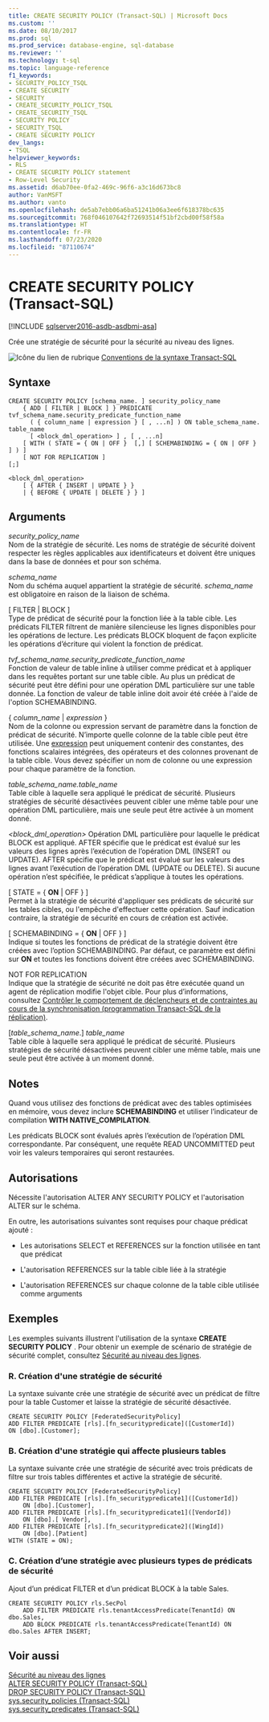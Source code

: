 ```yaml
---
title: CREATE SECURITY POLICY (Transact-SQL) | Microsoft Docs
ms.custom: ''
ms.date: 08/10/2017
ms.prod: sql
ms.prod_service: database-engine, sql-database
ms.reviewer: ''
ms.technology: t-sql
ms.topic: language-reference
f1_keywords:
- SECURITY_POLICY_TSQL
- CREATE SECURITY
- SECURITY
- CREATE_SECURITY_POLICY_TSQL
- CREATE_SECURITY_TSQL
- SECURITY POLICY
- SECURITY_TSQL
- CREATE SECURITY POLICY
dev_langs:
- TSQL
helpviewer_keywords:
- RLS
- CREATE SECURITY POLICY statement
- Row-Level Security
ms.assetid: d6ab70ee-0fa2-469c-96f6-a3c16d673bc8
author: VanMSFT
ms.author: vanto
ms.openlocfilehash: de5ab7ebb06a6ba51241b06a3ee6f618378bc635
ms.sourcegitcommit: 768f046107642f72693514f51bf2cbd00f58f58a
ms.translationtype: HT
ms.contentlocale: fr-FR
ms.lasthandoff: 07/23/2020
ms.locfileid: "87110674"
---
```

# <a name="create-security-policy-transact-sql"></a>CREATE SECURITY POLICY (Transact-SQL)
[!INCLUDE [sqlserver2016-asdb-asdbmi-asa](../../includes/applies-to-version/sqlserver2016-asdb-asdbmi-asa.md)]

  Crée une stratégie de sécurité pour la sécurité au niveau des lignes.  
  
 ![Icône du lien de rubrique](../../database-engine/configure-windows/media/topic-link.gif "Icône du lien de rubrique") [Conventions de la syntaxe Transact-SQL](../../t-sql/language-elements/transact-sql-syntax-conventions-transact-sql.md)  
  
## <a name="syntax"></a>Syntaxe  
  
```syntaxsql
CREATE SECURITY POLICY [schema_name. ] security_policy_name    
    { ADD [ FILTER | BLOCK ] } PREDICATE tvf_schema_name.security_predicate_function_name   
      ( { column_name | expression } [ , ...n] ) ON table_schema_name. table_name    
      [ <block_dml_operation> ] , [ , ...n] 
    [ WITH ( STATE = { ON | OFF }  [,] [ SCHEMABINDING = { ON | OFF } ] ) ]  
    [ NOT FOR REPLICATION ] 
[;]  
  
<block_dml_operation>  
    [ { AFTER { INSERT | UPDATE } }   
    | { BEFORE { UPDATE | DELETE } } ]  
```  

## <a name="arguments"></a>Arguments
 *security_policy_name*  
 Nom de la stratégie de sécurité. Les noms de stratégie de sécurité doivent respecter les règles applicables aux identificateurs et doivent être uniques dans la base de données et pour son schéma.  
  
 *schema_name*  
 Nom du schéma auquel appartient la stratégie de sécurité. *schema_name* est obligatoire en raison de la liaison de schéma.  
  
 [ FILTER | BLOCK ]  
 Type de prédicat de sécurité pour la fonction liée à la table cible. Les prédicats FILTER filtrent de manière silencieuse les lignes disponibles pour les opérations de lecture. Les prédicats BLOCK bloquent de façon explicite les opérations d’écriture qui violent la fonction de prédicat.  
  
 *tvf_schema_name.security_predicate_function_name*  
 Fonction de valeur de table inline à utiliser comme prédicat et à appliquer dans les requêtes portant sur une table cible. Au plus un prédicat de sécurité peut être défini pour une opération DML particulière sur une table donnée. La fonction de valeur de table inline doit avoir été créée à l'aide de l'option SCHEMABINDING.  
  
 { *column_name* | *expression* }  
 Nom de la colonne ou expression servant de paramètre dans la fonction de prédicat de sécurité. N’importe quelle colonne de la table cible peut être utilisée. Une [expression](../../t-sql/language-elements/expressions-transact-sql.md) peut uniquement contenir des constantes, des fonctions scalaires intégrées, des opérateurs et des colonnes provenant de la table cible. Vous devez spécifier un nom de colonne ou une expression pour chaque paramètre de la fonction.  
  
 *table_schema_name.table_name*  
 Table cible à laquelle sera appliqué le prédicat de sécurité. Plusieurs stratégies de sécurité désactivées peuvent cibler une même table pour une opération DML particulière, mais une seule peut être activée à un moment donné.  
  
 *\<block_dml_operation>* Opération DML particulière pour laquelle le prédicat BLOCK est appliqué. AFTER spécifie que le prédicat est évalué sur les valeurs des lignes après l’exécution de l’opération DML (INSERT ou UPDATE). AFTER spécifie que le prédicat est évalué sur les valeurs des lignes avant l’exécution de l’opération DML (UPDATE ou DELETE). Si aucune opération n’est spécifiée, le prédicat s’applique à toutes les opérations.  
  
 [ STATE = { **ON** | OFF } ]  
 Permet à la stratégie de sécurité d'appliquer ses prédicats de sécurité sur les tables cibles, ou l'empêche d'effectuer cette opération. Sauf indication contraire, la stratégie de sécurité en cours de création est activée.  
  
 [ SCHEMABINDING = { **ON** | OFF } ]  
 Indique si toutes les fonctions de prédicat de la stratégie doivent être créées avec l’option SCHEMABINDING. Par défaut, ce paramètre est défini sur **ON** et toutes les fonctions doivent être créées avec SCHEMABINDING.  
  
 NOT FOR REPLICATION  
 Indique que la stratégie de sécurité ne doit pas être exécutée quand un agent de réplication modifie l'objet cible. Pour plus d’informations, consultez [Contrôler le comportement de déclencheurs et de contraintes au cours de la synchronisation &#40;programmation Transact-SQL de la réplication&#41;](../../relational-databases/replication/control-behavior-of-triggers-and-constraints-in-synchronization.md).  
  
 [*table_schema_name*.] *table_name*  
 Table cible à laquelle sera appliqué le prédicat de sécurité. Plusieurs stratégies de sécurité désactivées peuvent cibler une même table, mais une seule peut être activée à un moment donné.  
  
## <a name="remarks"></a>Notes  
 Quand vous utilisez des fonctions de prédicat avec des tables optimisées en mémoire, vous devez inclure **SCHEMABINDING** et utiliser l’indicateur de compilation **WITH NATIVE_COMPILATION**.  
  
 Les prédicats BLOCK sont évalués après l’exécution de l’opération DML correspondante. Par conséquent, une requête READ UNCOMMITTED peut voir les valeurs temporaires qui seront restaurées.  
  
## <a name="permissions"></a>Autorisations  
 Nécessite l'autorisation ALTER ANY SECURITY POLICY et l'autorisation ALTER sur le schéma.  
  
 En outre, les autorisations suivantes sont requises pour chaque prédicat ajouté :  
  
-   Les autorisations SELECT et REFERENCES sur la fonction utilisée en tant que prédicat  
  
-   L'autorisation REFERENCES sur la table cible liée à la stratégie  
  
-   L'autorisation REFERENCES sur chaque colonne de la table cible utilisée comme arguments  
  
## <a name="examples"></a>Exemples  
 Les exemples suivants illustrent l'utilisation de la syntaxe **CREATE SECURITY POLICY** . Pour obtenir un exemple de scénario de stratégie de sécurité complet, consultez [Sécurité au niveau des lignes](../../relational-databases/security/row-level-security.md).  
  
### <a name="a-creating-a-security-policy"></a>R. Création d'une stratégie de sécurité  
 La syntaxe suivante crée une stratégie de sécurité avec un prédicat de filtre pour la table Customer et laisse la stratégie de sécurité désactivée.  
  
```  
CREATE SECURITY POLICY [FederatedSecurityPolicy]   
ADD FILTER PREDICATE [rls].[fn_securitypredicate]([CustomerId])   
ON [dbo].[Customer];  
```  
  
### <a name="b-creating-a-policy-that-affects-multiple-tables"></a>B. Création d'une stratégie qui affecte plusieurs tables  
 La syntaxe suivante crée une stratégie de sécurité avec trois prédicats de filtre sur trois tables différentes et active la stratégie de sécurité.  
  
```  
CREATE SECURITY POLICY [FederatedSecurityPolicy]   
ADD FILTER PREDICATE [rls].[fn_securitypredicate1]([CustomerId])   
    ON [dbo].[Customer],  
ADD FILTER PREDICATE [rls].[fn_securitypredicate1]([VendorId])   
    ON [dbo].[ Vendor],  
ADD FILTER PREDICATE [rls].[fn_securitypredicate2]([WingId])   
    ON [dbo].[Patient]  
WITH (STATE = ON);  
```  
  
### <a name="c-creating-a-policy-with-multiple-types-of-security-predicates"></a>C. Création d’une stratégie avec plusieurs types de prédicats de sécurité  
 Ajout d’un prédicat FILTER et d’un prédicat BLOCK à la table Sales.  
  
```  
CREATE SECURITY POLICY rls.SecPol  
    ADD FILTER PREDICATE rls.tenantAccessPredicate(TenantId) ON dbo.Sales,  
    ADD BLOCK PREDICATE rls.tenantAccessPredicate(TenantId) ON dbo.Sales AFTER INSERT;  
```  
  
## <a name="see-also"></a>Voir aussi  
 [Sécurité au niveau des lignes](../../relational-databases/security/row-level-security.md)   
 [ALTER SECURITY POLICY &#40;Transact-SQL&#41;](../../t-sql/statements/alter-security-policy-transact-sql.md)   
 [DROP SECURITY POLICY &#40;Transact-SQL&#41;](../../t-sql/statements/drop-security-policy-transact-sql.md)   
 [sys.security_policies &#40;Transact-SQL&#41;](../../relational-databases/system-catalog-views/sys-security-policies-transact-sql.md)   
 [sys.security_predicates &#40;Transact-SQL&#41;](../../relational-databases/system-catalog-views/sys-security-predicates-transact-sql.md)  
  
  


